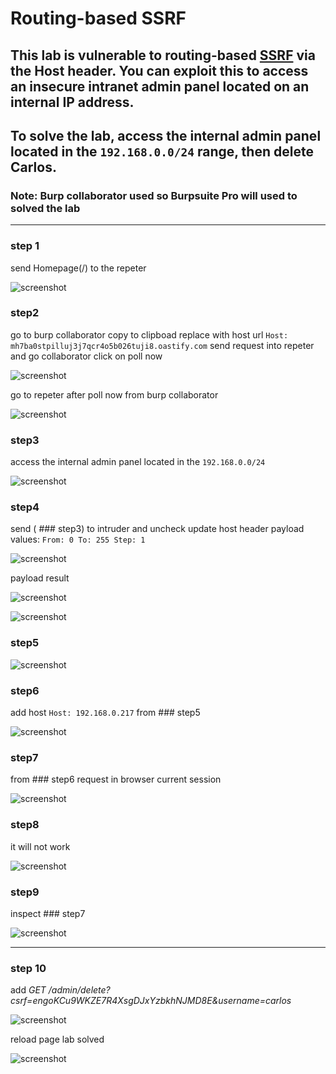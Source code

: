 # Routing-based SSRF

## This lab is vulnerable to routing-based [SSRF](https://portswigger.net/web-security/ssrf) via the Host header. You can exploit this to access an insecure intranet admin panel located on an internal IP address.

## To solve the lab, access the internal admin panel located in the `192.168.0.0/24` range, then delete Carlos.

### Note: Burp collaborator used so Burpsuite Pro will used to solved the lab

---

### step 1

send Homepage(/) to the repeter

![screenshot](./images/lab4_homePage_into-repeter.png)

### step2

go to burp collaborator
copy to clipboad
replace with host url
`Host: mh7ba0stpilluj3j7qcr4o5b026tuji8.oastify.com`
send request into repeter and go collaborator click on poll now

![screenshot](./images/lab4_burp_collaborator_poll_now.png)

go to repeter after poll now from burp collaborator

![screenshot](./images/lab4_burp_collaborator.png)

### step3

access the internal admin panel located in the `192.168.0.0/24`

![screenshot](./images/lab4_change_host_to_admin_url.png)

### step4

send ( ### step3) to intruder
and uncheck update host header
payload
values:
`From: 0 To: 255 Step: 1`

![screenshot](./images/lab4_payload_mark_uncheck.png)

payload result

![screenshot](./images/lab4_payload_result_admin_url.png)

![screenshot](./images/lab4_payload_result.png)

### step5

![screenshot](./images/lab4_access_admin_page.png)

### step6

add host `Host: 192.168.0.217` from ### step5

![screenshot](./images/lab4_testing_admin_with_admin_host.png)

### step7

from ### step6 request in browser current session

![screenshot](./images/lab4_test_admin_page_into_browser.png)

### step8

it will not work

![screenshot](./images/lab4_delete_user_not_found.png)

### step9

inspect ### step7

![screenshot](./images/lab4_inspect_admin_page_for_csrf.png)

---

### step 10

add _GET /admin/delete?csrf=engoKCu9WKZE7R4XsgDJxYzbkhNJMD8E&username=carlos_

![screenshot](./images/lab4_final_payload_with_csrf_and_username.png)

reload page lab solved

![screenshot](./images/lab4_congratulations_page.png)
